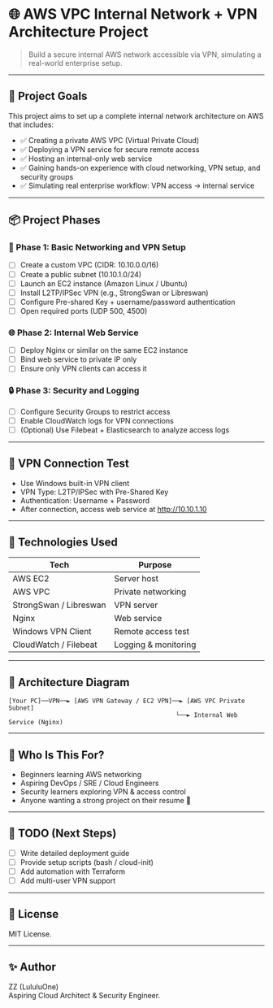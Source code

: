 
# 🌐 AWS VPC Internal Network + VPN Architecture Project

> Build a secure internal AWS network accessible via VPN, simulating a real-world enterprise setup.

---

## 🧠 Project Goals

This project aims to set up a complete internal network architecture on AWS that includes:

- ✅ Creating a private AWS VPC (Virtual Private Cloud)
- ✅ Deploying a VPN service for secure remote access
- ✅ Hosting an internal-only web service
- ✅ Gaining hands-on experience with cloud networking, VPN setup, and security groups
- ✅ Simulating real enterprise workflow: VPN access → internal service

---

## 📦 Project Phases

### 🚀 Phase 1: Basic Networking and VPN Setup
- [ ] Create a custom VPC (CIDR: 10.10.0.0/16)
- [ ] Create a public subnet (10.10.1.0/24)
- [ ] Launch an EC2 instance (Amazon Linux / Ubuntu)
- [ ] Install L2TP/IPSec VPN (e.g., StrongSwan or Libreswan)
- [ ] Configure Pre-shared Key + username/password authentication
- [ ] Open required ports (UDP 500, 4500)

### 🌐 Phase 2: Internal Web Service
- [ ] Deploy Nginx or similar on the same EC2 instance
- [ ] Bind web service to private IP only
- [ ] Ensure only VPN clients can access it

### 🔒 Phase 3: Security and Logging
- [ ] Configure Security Groups to restrict access
- [ ] Enable CloudWatch logs for VPN connections
- [ ] (Optional) Use Filebeat + Elasticsearch to analyze access logs

---

## 🧪 VPN Connection Test

- Use Windows built-in VPN client
- VPN Type: L2TP/IPSec with Pre-Shared Key
- Authentication: Username + Password
- After connection, access web service at http://10.10.1.10

---

## 🔧 Technologies Used

| Tech | Purpose |
|------|---------|
| AWS EC2 | Server host |
| AWS VPC | Private networking |
| StrongSwan / Libreswan | VPN server |
| Nginx | Web service |
| Windows VPN Client | Remote access test |
| CloudWatch / Filebeat | Logging & monitoring |

---

## 🧱 Architecture Diagram

```
[Your PC]──VPN──► [AWS VPN Gateway / EC2 VPN]──► [AWS VPC Private Subnet]
                                              └──► Internal Web Service (Nginx)
```

---

## 📝 Who Is This For?

- Beginners learning AWS networking
- Aspiring DevOps / SRE / Cloud Engineers
- Security learners exploring VPN & access control
- Anyone wanting a strong project on their resume 🚀

---

## 📌 TODO (Next Steps)

- [ ] Write detailed deployment guide
- [ ] Provide setup scripts (bash / cloud-init)
- [ ] Add automation with Terraform
- [ ] Add multi-user VPN support

---

## 📄 License

MIT License.

---

## ✨ Author

ZZ (LululuOne)  
Aspiring Cloud Architect & Security Engineer.
